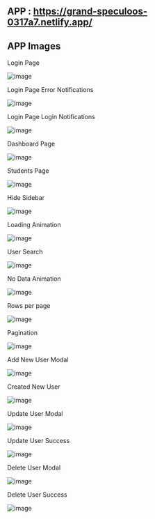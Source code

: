 ## APP : https://grand-speculoos-0317a7.netlify.app/

## APP Images

Login Page

![image](https://github.com/ademalkan/user-management-app/assets/43451577/e3316352-c872-4f66-ab77-bd5eb50a9dce)

Login Page Error Notifications

![image](https://github.com/ademalkan/user-management-app/assets/43451577/3cf3457b-02ee-4838-b0b4-a25e27376d33)

Login Page Login Notifications

![image](https://github.com/ademalkan/user-management-app/assets/43451577/f58aed4c-a7c4-4376-b528-7e4d186a551b)

Dashboard Page

![image](https://github.com/ademalkan/user-management-app/assets/43451577/53480021-07fa-4db3-a9e0-845da1974ee7)

Students Page

![image](https://github.com/ademalkan/user-management-app/assets/43451577/3348fe63-6fd6-444f-b0bf-0f2f37b77170)

Hide Sidebar

![image](https://github.com/ademalkan/user-management-app/assets/43451577/a1237b8e-99d1-4bbc-9b0e-c366da70986c)

Loading Animation

![image](https://github.com/ademalkan/user-management-app/assets/43451577/52483e7c-7892-42a8-8c94-6c69e68fab09)

User Search 

![image](https://github.com/ademalkan/user-management-app/assets/43451577/0bf223aa-afc2-449a-ae8d-dc1c7cec2e54)

No Data Animation

![image](https://github.com/ademalkan/user-management-app/assets/43451577/6e845f5c-397f-4b8c-8239-2649232f413f)

Rows per page

![image](https://github.com/ademalkan/user-management-app/assets/43451577/cf23cfd9-925b-4d6d-86d1-0d1357842559)

Pagination

![image](https://github.com/ademalkan/user-management-app/assets/43451577/66f5b049-c492-4a76-8900-faa766b819e8)


Add New User Modal

![image](https://github.com/ademalkan/user-management-app/assets/43451577/09733c76-b9d0-4b47-91f2-a414c9857488)

Created New User

![image](https://github.com/ademalkan/user-management-app/assets/43451577/eeb0f413-16de-49e6-96d0-1103e1c1dba6)


Update User Modal

![image](https://github.com/ademalkan/user-management-app/assets/43451577/8712bd61-c4a2-4c47-a4bb-98dc583bca7a)

Update User Success

![image](https://github.com/ademalkan/user-management-app/assets/43451577/d538e367-ff5c-4053-b563-782b27cf450d)


Delete User Modal

![image](https://github.com/ademalkan/user-management-app/assets/43451577/f3fd238b-d545-4d9f-9c62-634d129592d6)

Delete User Success

![image](https://github.com/ademalkan/user-management-app/assets/43451577/7528fccc-d0a2-46a2-97b8-b1a3ce913280)
